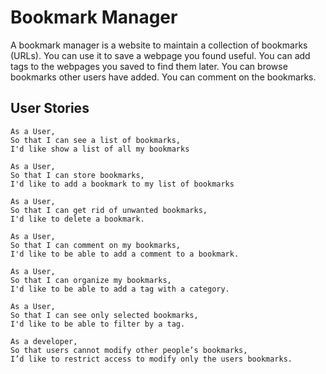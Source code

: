 # Bookmark Manager

 A bookmark manager is a website to maintain a collection of bookmarks (URLs). You can use it to save a webpage you found useful. You can add tags to the webpages you saved to find them later. You can browse bookmarks other users have added. You can comment on the bookmarks.
## User Stories
```​​
As a User,
So that I can see a list of bookmarks,
I'd like show a list of all my bookmarks
​​
As a User,
So that I can store bookmarks,
I'd like to add a bookmark to my list of bookmarks

​​As a User,
So that I can get rid of unwanted bookmarks,
I'd like to delete a bookmark.

​​As a User,
So that I can comment on my bookmarks,
I'd like to be able to add a comment to a bookmark.

​​As a User,
So that I can organize my bookmarks,
I'd like to be able to add a tag with a category.

As a User,
So that I can see only selected bookmarks,
I'd like to be able to filter by a tag.

As a developer,
So that users cannot modify other people’s bookmarks,
I’d like to restrict access to modify only the users bookmarks.
```
